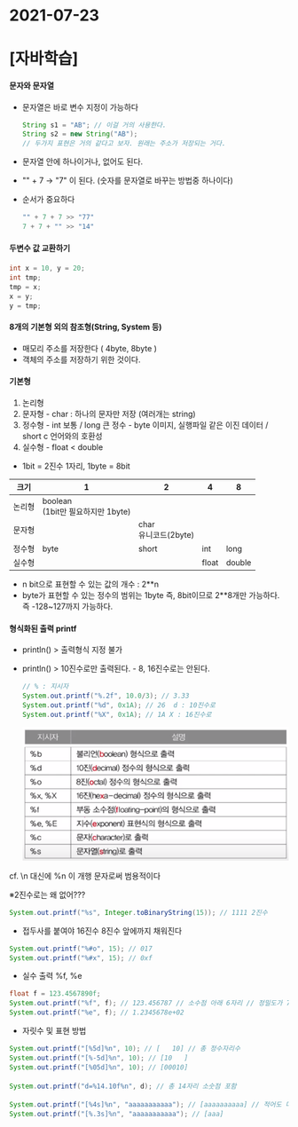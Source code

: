 # 2021-07-23

# [자바학습]

#### 문자와 문자열

- 문자열은 바로 변수 지정이 가능하다

  ```java
  String s1 = "AB"; // 이걸 거의 사용한다.
  String s2 = new String("AB");
  // 두가지 표현은 거의 같다고 보자. 원래는 주소가 저장되는 거다.
  ```

- 문자열 안에 하나이거나, 없어도 된다.

- "" + 7  → "7" 이 된다. (숫자를 문자열로 바꾸는 방법중 하나이다)

- 순서가 중요하다

  ```JAVA
  "" + 7 + 7 >> "77"
  7 + 7 + "" >> "14"
  ```



#### 두변수 값 교환하기

```java
int x = 10, y = 20;
int tmp;
tmp = x;
x = y;
y = tmp;
```



#### 8개의 기본형 외의 참조형(String, System 등)

- 매모리 주소를 저장한다 ( 4byte, 8byte )
- 객체의 주소를 저장하기 위한 것이다.

#### 기본형

1. 논리형
2. 문자형 - char : 하나의 문자만 저장 (여러개는 string)
3. 정수형 - int 보통 / long 큰 정수 - byte 이미지, 실행파일 같은 이진 데이터 / short c 언어와의 호환성
4. 실수형 - float < double

- 1bit = 2진수 1자리, 1byte = 8bit

| 크기   | 1                                      | 2                         | 4     | 8      |
| ------ | -------------------------------------- | ------------------------- | ----- | ------ |
| 논리형 | boolean<br />(1bit만 필요하지만 1byte) |                           |       |        |
| 문자형 |                                        | char<br />유니코드(2byte) |       |        |
| 정수형 | byte                                   | short                     | int   | long   |
| 실수형 |                                        |                           | float | double |

- n bit으로 표현할 수 있는 값의 개수 : 2**n
- byte가 표현할 수 있는 정수의 범위는 1byte 즉, 8bit이므로 2**8개만 가능하다. 즉 -128~127까지 가능하다.





#### 형식화된 출력 printf

- println() > 출력형식 지정 불가

- println() > 10진수로만 출력된다. - 8, 16진수로는 안된다.

  ```java
  // % : 지시자
  System.out.printf("%.2f", 10.0/3); // 3.33
  System.out.printf("%d", 0x1A); // 26  d : 10진수로
  System.out.printf("%X", 0x1A); // 1A X : 16진수로
  ```

  ![image-20210723235237228](2021-07-22.assets/image-20210723235237228.png)

cf. \n 대신에 %n 이 개행 문자로써 범용적이다

※2진수로는 왜 없어??? 

```java
System.out.printf("%s", Integer.toBinaryString(15)); // 1111 2진수
```

- 접두사를 붙여야 16진수 8진수 앞에까지 채워진다

```java
System.out.printf("%#o", 15); // 017
System.out.printf("%#x", 15); // 0xf
```

- 실수 출력 %f, %e

```java
float f = 123.4567890f;
System.out.printf("%f", f); // 123.456787 // 소수점 아래 6자리 // 정밀도가 7이라서
System.out.printf("%e", f); // 1.2345678e+02
```

- 자릿수 및 표현 방법

```java
System.out.printf("[%5d]%n", 10); // [   10] // 총 정수자리수
System.out.printf("[%-5d]%n", 10); // [10   ]
System.out.printf("[%05d]%n", 10); // [00010] 

System.out.printf("d=%14.10f%n", d); // 총 14자리 소숫점 포함

System.out.printf("[%4s]%n", "aaaaaaaaaaa"); // [aaaaaaaaaa] // 적어도 다 출력됨
System.out.printf("[%.3s]%n", "aaaaaaaaaaa"); // [aaa]
```


